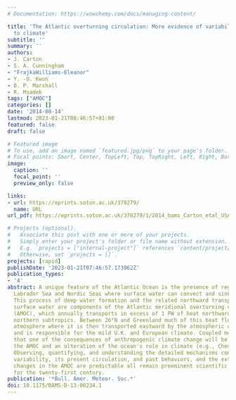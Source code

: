 ```yaml
---
# Documentation: https://wowchemy.com/docs/managing-content/

title: 'The Atlantic overturning circulation: More evidence of variability and links
  to climate'
subtitle: ''
summary: ''
authors:
- J. Carton
- S. A. Cunningham
- "FrajkaWilliams-Eleanor"
- Y. -O. Kwon
- D. P. Marshall
- R. Msadek
tags: ["AMOC"]
categories: []
date: '2014-08-14'
lastmod: 2023-01-21T08:46:57+01:00
featured: false
draft: false

# Featured image
# To use, add an image named `featured.jpg/png` to your page's folder.
# Focal points: Smart, Center, TopLeft, Top, TopRight, Left, Right, BottomLeft, Bottom, BottomRight.
image:
  caption: ''
  focal_point: ''
  preview_only: false

links:
- url: https://eprints.soton.ac.uk/370279/
  name: URL
url_pdf: https://eprints.soton.ac.uk/370279/1/2014_bams_Carton_etal_USAMOC.pdf  

# Projects (optional).
#   Associate this post with one or more of your projects.
#   Simply enter your project's folder or file name without extension.
#   E.g. `projects = ["internal-project"]` references `content/project/deep-learning/index.md`.
#   Otherwise, set `projects = []`.
projects: [rapid]
publishDate: '2023-01-21T07:46:57.173962Z'
publication_types:
- '4'
abstract: A unique feature of the Atlantic Ocean is the presence of regions in the
  Labrador Sea and Nordic Seas where surface water can convect and sink to deep levels.
  This process of deep water formation and the related northward transport of warm
  surface water are components of the Atlantic meridional overturning circulation
  (AMOC), which annually transports in excess of 1 PW of heat northward through the
  northern subtropics. Between 26°N and Greenland much of this heat flux enters the
  atmosphere where it is then transported eastward by the atmospheric circulation
  and is responsible for the mild U.K. and European climate. Coupled models suggest
  that one of the consequences of anthropogenic climate change will be a slowing of
  the AMOC and an alteration of the ocean's role in climate (e.g., Cheng et al. 2013).
  Observing, quantifying, and understanding the detailed mechanisms controlling AMOC
  variability, its present circulation, and past behaviors, and the extent to which
  changes in the AMOC are predictable all remain preeminent scientific challenges
  for the twenty-first century.
publication: '*Bull. Amer. Meteor. Soc.*'
doi: 10.1175/BAMS-D-13-00234.1
---
```

